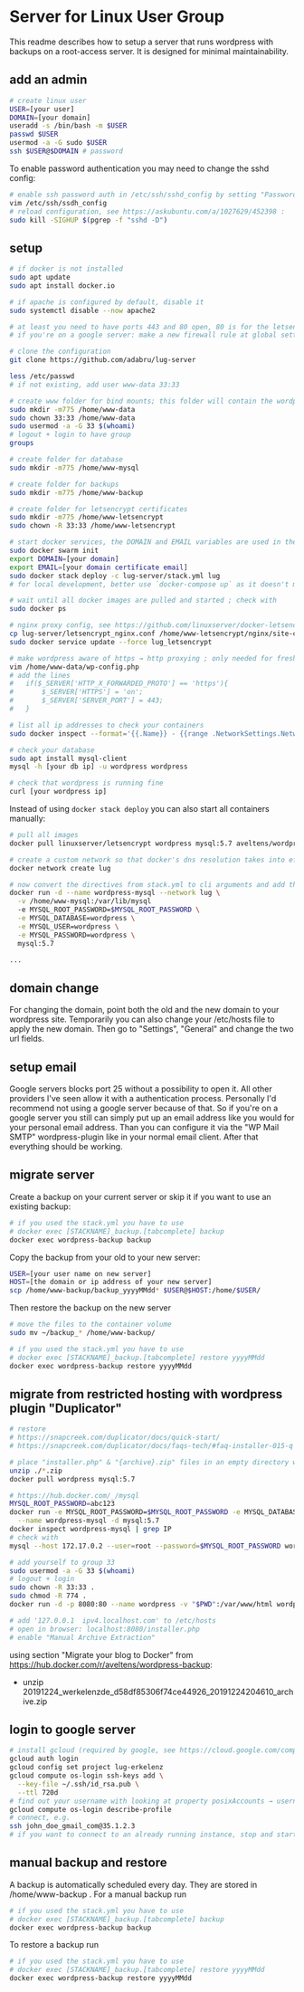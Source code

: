 # Server for Linux User Group

This readme describes how to setup a server that runs wordpress with backups on a root-access server. It is designed for minimal maintainability.

## add an admin

```sh
# create linux user
USER=[your user]
DOMAIN=[your domain]
useradd -s /bin/bash -m $USER
passwd $USER
usermod -a -G sudo $USER
ssh $USER@$DOMAIN # password
```

To enable password authentication you may need to change the sshd config:

```sh
# enable ssh password auth in /etc/ssh/sshd_config by setting "PasswordAuthentication" to "yes"
vim /etc/ssh/ssdh_config
# reload configuration, see https://askubuntu.com/a/1027629/452398 :
sudo kill -SIGHUP $(pgrep -f "sshd -D")
```

## setup

```sh
# if docker is not installed
sudo apt update
sudo apt install docker.io

# if apache is configured by default, disable it
sudo systemctl disable --now apache2

# at least you need to have ports 443 and 80 open, 80 is for the letsencrypt authentication challenge
# if you're on a google server: make a new firewall rule at global settings → "VPC network" → "Firewall rules" to allow all (eases development on this server)

# clone the configuration
git clone https://github.com/adabru/lug-server

less /etc/passwd
# if not existing, add user www-data 33:33

# create www folder for bind mounts; this folder will contain the wordpress installation
sudo mkdir -m775 /home/www-data
sudo chown 33:33 /home/www-data
sudo usermod -a -G 33 $(whoami)
# logout + login to have group
groups

# create folder for database
sudo mkdir -m775 /home/www-mysql

# create folder for backups
sudo mkdir -m775 /home/www-backup

# create folder for letsencrypt certificates
sudo mkdir -m775 /home/www-letsencrypt
sudo chown -R 33:33 /home/www-letsencrypt

# start docker services, the DOMAIN and EMAIL variables are used in the stack.yml
sudo docker swarm init
export DOMAIN=[your domain]
export EMAIL=[your domain certificate email]
sudo docker stack deploy -c lug-server/stack.yml lug
# for local development, better use `docker-compose up` as it doesn't mangle the names

# wait until all docker images are pulled and started ; check with
sudo docker ps

# nginx proxy config, see https://github.com/linuxserver/docker-letsencrypt/blob/master/README.md#site-config-and-reverse-proxy
cp lug-server/letsencrypt_nginx.conf /home/www-letsencrypt/nginx/site-confs/default
sudo docker service update --force lug_letsencrypt

# make wordpress aware of https → http proxying ; only needed for fresh wordpress installation
vim /home/www-data/wp-config.php
# add the lines
#   if($_SERVER['HTTP_X_FORWARDED_PROTO'] == 'https'){
#       $_SERVER['HTTPS'] = 'on';
#       $_SERVER['SERVER_PORT'] = 443;
#   }

# list all ip addresses to check your containers
sudo docker inspect --format='{{.Name}} - {{range .NetworkSettings.Networks}}{{.IPAddress}}{{end}}' $(sudo docker ps -q)

# check your database
sudo apt install mysql-client
mysql -h [your db ip] -u wordpress wordpress

# check that wordpress is running fine
curl [your wordpress ip]
```

Instead of using `docker stack deploy` you can also start all containers manually:

```sh
# pull all images
docker pull linuxserver/letsencrypt wordpress mysql:5.7 aveltens/wordpress-backup

# create a custom network so that docker's dns resolution takes into effect
docker network create lug

# now convert the directives from stack.yml to cli arguments and add the container to the lug networt, e.g.
docker run -d --name wordpress-mysql --network lug \
  -v /home/www-mysql:/var/lib/mysql
  -e MYSQL_ROOT_PASSWORD=$MYSQL_ROOT_PASSWORD \
  -e MYSQL_DATABASE=wordpress \
  -e MYSQL_USER=wordpress \
  -e MYSQL_PASSWORD=wordpress \
  mysql:5.7

...
```

## domain change

For changing the domain, point both the old and the new domain to your wordpress site. Temporarily you can also change your /etc/hosts file to apply the new domain. Then go to "Settings", "General" and change the two url fields.

## setup email

Google servers blocks port 25 without a possibility to open it. All other providers I've seen allow it with a authentication process. Personally I'd recommend not using a google server because of that. So if you're on a google server you still can simply put up an email address like you would for your personal email address. Than you can configure it via the "WP Mail SMTP" wordpress-plugin like in your normal email client. After that everything should be working.

## migrate server

Create a backup on your current server or skip it if you want to use an existing backup:

```sh
# if you used the stack.yml you have to use
# docker exec [STACKNAME]_backup.[tabcomplete] backup
docker exec wordpress-backup backup
```

Copy the backup from your old to your new server:

```sh
USER=[your user name on new server]
HOST=[the domain or ip address of your new server]
scp /home/www-backup/backup_yyyyMMdd* $USER@$HOST:/home/$USER/
```

Then restore the backup on the new server

```sh
# move the files to the container volume
sudo mv ~/backup_* /home/www-backup/

# if you used the stack.yml you have to use
# docker exec [STACKNAME]_backup.[tabcomplete] restore yyyyMMdd
docker exec wordpress-backup restore yyyyMMdd
```

## migrate from restricted hosting with wordpress plugin "Duplicator"

```sh
# restore
# https://snapcreek.com/duplicator/docs/quick-start/
# https://snapcreek.com/duplicator/docs/faqs-tech/#faq-installer-015-q

# place "installer.php" & "{archive}.zip" files in an empty directory where you wish to install your site
unzip ./*.zip
docker pull wordpress mysql:5.7

# https://hub.docker.com/_/mysql
MYSQL_ROOT_PASSWORD=abc123
docker run -e MYSQL_ROOT_PASSWORD=$MYSQL_ROOT_PASSWORD -e MYSQL_DATABASE=wordpress -e MYSQL_USER=wordpress -e MYSQL_PASSWORD=wordpress_pass \
  --name wordpress-mysql -d mysql:5.7
docker inspect wordpress-mysql | grep IP
# check with
mysql --host 172.17.0.2 --user=root --password=$MYSQL_ROOT_PASSWORD wordpress

# add yourself to group 33
sudo usermod -a -G 33 $(whoami)
# logout + login
sudo chown -R 33:33 .
sudo chmod -R 774 .
docker run -d -p 8080:80 --name wordpress -v "$PWD":/var/www/html wordpress

# add '127.0.0.1  ipv4.localhost.com' to /etc/hosts
# open in browser: localhost:8080/installer.php
# enable "Manual Archive Extraction"
```

using section "Migrate your blog to Docker" from https://hub.docker.com/r/aveltens/wordpress-backup:
  - unzip 20191224_werkelenzde_d58df85306f74ce44926_20191224204610_archive.zip

## login to google server

```sh
# install gcloud (required by google, see https://cloud.google.com/compute/docs/instances/managing-instance-access#add_oslogin_keys)
gcloud auth login
gcloud config set project lug-erkelenz
gcloud compute os-login ssh-keys add \
  --key-file ~/.ssh/id_rsa.pub \
  --ttl 720d
# find out your username with looking at property posixAccounts → username
gcloud compute os-login describe-profile
# connect, e.g.
ssh john_doe_gmail_com@35.1.2.3
# if you want to connect to an already running instance, stop and start may be necessary, see https://stackoverflow.com/a/47335883/6040478
```

## manual backup and restore

A backup is automatically scheduled every day. They are stored in /home/www-backup . For a manual backup run

```sh
# if you used the stack.yml you have to use
# docker exec [STACKNAME]_backup.[tabcomplete] backup
docker exec wordpress-backup backup
```

To restore a backup run

```sh
# if you used the stack.yml you have to use
# docker exec [STACKNAME]_backup.[tabcomplete] restore yyyyMMdd
docker exec wordpress-backup restore yyyyMMdd
```


